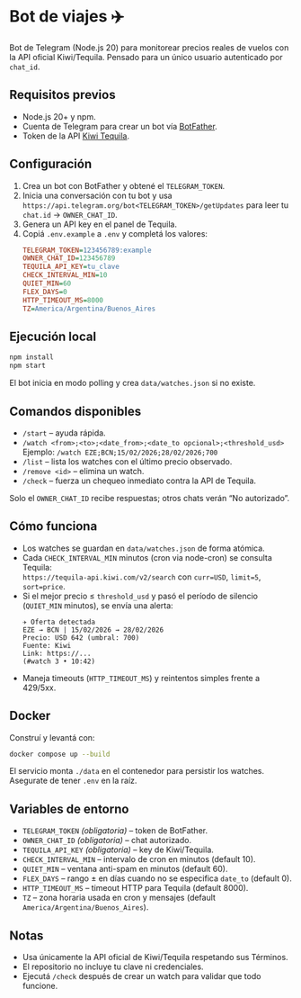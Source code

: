 # Bot de viajes ✈️

Bot de Telegram (Node.js 20) para monitorear precios reales de vuelos con la API oficial Kiwi/Tequila. Pensado para un único usuario autenticado por `chat_id`.

## Requisitos previos
- Node.js 20+ y npm.
- Cuenta de Telegram para crear un bot vía [BotFather](https://core.telegram.org/bots#6-botfather).
- Token de la API [Kiwi Tequila](https://tequila.kiwi.com/portal/docs/tequila_api).

## Configuración
1. Crea un bot con BotFather y obtené el `TELEGRAM_TOKEN`.
2. Inicia una conversación con tu bot y usa `https://api.telegram.org/bot<TELEGRAM_TOKEN>/getUpdates` para leer tu `chat.id` → `OWNER_CHAT_ID`.
3. Genera un API key en el panel de Tequila.
4. Copiá `.env.example` a `.env` y completá los valores:
   ```ini
   TELEGRAM_TOKEN=123456789:example
   OWNER_CHAT_ID=123456789
   TEQUILA_API_KEY=tu_clave
   CHECK_INTERVAL_MIN=10
   QUIET_MIN=60
   FLEX_DAYS=0
   HTTP_TIMEOUT_MS=8000
   TZ=America/Argentina/Buenos_Aires
   ```

## Ejecución local
```bash
npm install
npm start
```
El bot inicia en modo polling y crea `data/watches.json` si no existe.

## Comandos disponibles
- `/start` – ayuda rápida.
- `/watch <from>;<to>;<date_from>;<date_to opcional>;<threshold_usd>`  
  Ejemplo: `/watch EZE;BCN;15/02/2026;28/02/2026;700`
- `/list` – lista los watches con el último precio observado.
- `/remove <id>` – elimina un watch.
- `/check` – fuerza un chequeo inmediato contra la API de Tequila.

Solo el `OWNER_CHAT_ID` recibe respuestas; otros chats verán “No autorizado”.

## Cómo funciona
- Los watches se guardan en `data/watches.json` de forma atómica.
- Cada `CHECK_INTERVAL_MIN` minutos (cron via node-cron) se consulta Tequila:  
  `https://tequila-api.kiwi.com/v2/search` con `curr=USD`, `limit=5`, `sort=price`.
- Si el mejor precio ≤ `threshold_usd` y pasó el período de silencio (`QUIET_MIN` minutos), se envía una alerta:
  ```
  ✈️ Oferta detectada
  EZE → BCN | 15/02/2026 → 28/02/2026
  Precio: USD 642 (umbral: 700)
  Fuente: Kiwi
  Link: https://...
  (#watch 3 • 10:42)
  ```
- Maneja timeouts (`HTTP_TIMEOUT_MS`) y reintentos simples frente a 429/5xx.

## Docker
Construí y levantá con:
```bash
docker compose up --build
```
El servicio monta `./data` en el contenedor para persistir los watches. Asegurate de tener `.env` en la raíz.

## Variables de entorno
- `TELEGRAM_TOKEN` *(obligatoria)* – token de BotFather.
- `OWNER_CHAT_ID` *(obligatoria)* – chat autorizado.
- `TEQUILA_API_KEY` *(obligatoria)* – key de Kiwi/Tequila.
- `CHECK_INTERVAL_MIN` – intervalo de cron en minutos (default 10).
- `QUIET_MIN` – ventana anti-spam en minutos (default 60).
- `FLEX_DAYS` – rango ± en días cuando no se especifica `date_to` (default 0).
- `HTTP_TIMEOUT_MS` – timeout HTTP para Tequila (default 8000).
- `TZ` – zona horaria usada en cron y mensajes (default `America/Argentina/Buenos_Aires`).

## Notas
- Usa únicamente la API oficial de Kiwi/Tequila respetando sus Términos.
- El repositorio no incluye tu clave ni credenciales.
- Ejecutá `/check` después de crear un watch para validar que todo funcione.
